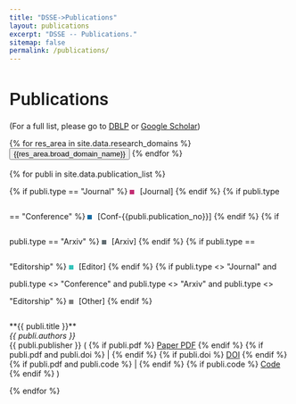 ```yaml
---
title: "DSSE->Publications"
layout: publications 
excerpt: "DSSE -- Publications."
sitemap: false 
permalink: /publications/
---
```



<h1 style="font-family: 'Roboto', sans-serif; font-weight: 500; font-size: 32px;">Publications</h1>

(For a full list, please go to [DBLP](https://dblp.uni-trier.de/pid/33/8657.html)
or [Google Scholar](https://scholar.google.com/citations?hl=en&user=G88J0-EAAAAJ&view_op=list_works&sortby=pubdate))

<div class="row" style="margin-bottom: 0">
<div id="filterByYear" class="filters">
<!-- year button will be added dynamically-->
</div>
</div>

<div class="row">
<div id="filterByDomain" class="filters">
<!-- research domains will be added dynamically-->
{% for res_area in site.data.research_domains %}<button class="btn  filterBtn " id="{{res_area.domain_id}}">{{res_area.broad_domain_name}}</button>
{% endfor %}
</div>
</div>

<br>
<div id="publications_space">
{% for publi in site.data.publication_list %}
<div class="papers {{ publi.year }} {{ publi.domain_id }}">
<div class="col-sm-1" style="padding:0px">
  {% if publi.type == "Journal" %} 
  <div class="box" style="background-color: #C32B72;"></div>
  <p style="display:inline-block;">[Journal] </p>
  {% endif %}
  {% if publi.type == "Conference" %} 
  <div class="box" style="background-color: #196CA3;"></div>
  <p style="display:inline-block;">[Conf-{{publi.publication_no}}] </p>
  {% endif %}
  {% if publi.type == "Arxiv" %} 
  <div class="box" style="background-color: #606B70;"></div>
  <p style="display:inline-block;">[Arxiv] </p>
  {% endif %}
  {% if publi.type == "Editorship" %} 
  <div class="box" style="background-color: #33C3BA;"></div>
  <p style="display:inline-block;">[Editor] </p>
  {% endif %}
  {% if publi.type <> "Journal" and publi.type <> "Conference" and publi.type <> "Arxiv" and publi.type <> "Editorship" %} 
  <div class="box"></div>
  <p style="display:inline-block;">[Other] </p>
  {% endif %}
</div>
<div class="col-sm-11">
  <p>
  **{{ publi.title }}** <br/>
  <em>{{ publi.authors }} </em><br/>
  {{ publi.publisher }} ( {% if publi.pdf %} <a href="{{ publi.pdf }}" target="_blank">Paper PDF</a> {% endif %} {% if publi.pdf and publi.doi %} | {% endif %} {% if publi.doi %} <a href="{{ publi.doi }}" target="_blank">DOI</a> {% endif %} {% if publi.pdf and publi.code %} | {% endif %}  {% if publi.code %} <a href="{{ publi.code }}" target="_blank">Code</a> {% endif %} )
  </p>
</div>
</div>
{% endfor %}
</div>

<br><br>
<style>
.container {
  height: 200px;
  position: relative;
  border: 3px solid green;
}

.vertical-center {
  margin: 0;
  position: absolute;
  top: 50%;
  -ms-transform: translateY(-50%);
  transform: translateY(-50%);
}

.box {
  display:inline-block;
  width:8px;
  height:8px;
  background-color: grey;
  margin-right:6px;
}
</style>
<br><br>
